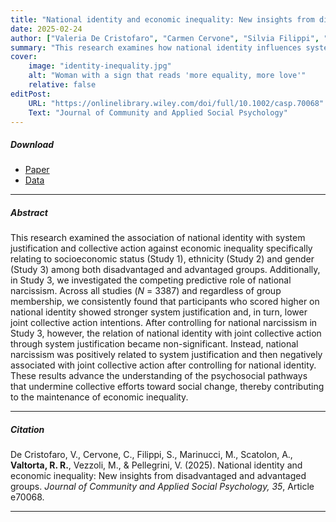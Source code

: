 ```yaml
---
title: "National identity and economic inequality: New insights from disadvantaged and advantaged groups" 
date: 2025-02-24
author: ["Valeria De Cristofaro", "Carmen Cervone", "Silvia Filippi", "Marco Marinucci", "Andrea Scatolon", <b>Roberta Rosa Valtorta</b>, "Michela Vezzoli", "Valerio Pellegrini"]
summary: "This research examines how national identity influences system justification and joint collective action against inequality relating to socioeconomic status, ethnicity, and gender, while also exploring the role of national narcissism."
cover:
    image: "identity-inequality.jpg"
    alt: "Woman with a sign that reads 'more equality, more love'"
    relative: false
editPost:
    URL: "https://onlinelibrary.wiley.com/doi/full/10.1002/casp.70068"
    Text: "Journal of Community and Applied Social Psychology"
---
```


##### Download

<ul>

<li><a href="identity-inequality.pdf" target="_blank">Paper</a></li>

<li><a href="https://osf.io/zasqn/?view_only=79a056a9ded14e6cb42a84eaec47f7a2" target="_blank">Data</a></li>

</ul>

------------------------------------------------------------------------

##### Abstract

This research examined the association of national identity with system justification and collective action against economic inequality specifically relating to socioeconomic status (Study 1), ethnicity (Study 2) and gender (Study 3) among both disadvantaged and advantaged groups. Additionally, in Study 3, we investigated the competing predictive role of national narcissism. Across all studies (*N* = 3387) and regardless of group membership, we consistently found that participants who scored higher on national identity showed stronger system justification and, in turn, lower joint collective action intentions. After controlling for national narcissism in Study 3, however, the relation of national identity with joint collective action through system justification became non-significant. Instead, national narcissism was positively related to system justification and then negatively associated with joint collective action after controlling for national identity. These results advance the understanding of the psychosocial pathways that undermine collective efforts toward social change, thereby contributing to the maintenance of economic inequality.

------------------------------------------------------------------------

##### Citation

De Cristofaro, V., Cervone, C., Filippi, S., Marinucci, M., Scatolon, A., **Valtorta, R. R.**, Vezzoli, M., & Pellegrini, V. (2025). National identity and economic inequality: New insights from disadvantaged and advantaged groups. *Journal of Community and Applied Social Psychology, 35*, Article e70068.

------------------------------------------------------------------------
